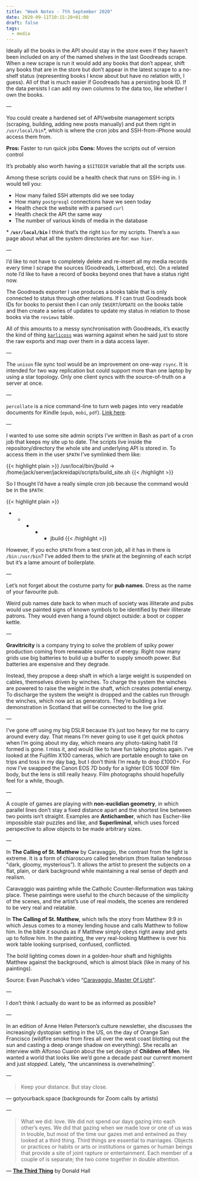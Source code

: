 ```yaml
---
title: "Week Notes - 7th September 2020"
date: 2020-09-11T10:15:28+01:00
draft: false
tags:
  - media
---
```


Ideally all the books in the API should stay in the store even if they haven’t been included on any of the named shelves in the last Goodreads scrape. When a new scrape is run it would add any books that don’t appear, shift any books that are in the store but don’t appear in the latest scrape to a no-shelf status (representing books I know about but have no relation with, I guess). All of that is much easier if Goodreads has a persisting book ID. If the data persists I can add my own columns to the data too, like whether I own the books.

—

You could create a hardened set of API/website management scripts (scraping, building, adding new posts manually) and put them right in `/usr/local/bin`\*, which is where the cron jobs and SSH-from-iPhone would access them from. 

**Pros:** Faster to run quick jobs
**Cons:** Moves the scripts out of version control

It’s probably also worth having a `$SITEDIR` variable that all the scripts use.

Among these scripts could be a health check that runs on SSH-ing in. I would tell you:
- How many failed SSH attempts did we see today
- How many `postgresql` connections have we seen today
- Health check the website with a parsed `curl`
- Health check the API the same way
- The number of various kinds of media in the database

\* **`/usr/local/bin`**
I think that’s the right `bin` for my scripts. There’s a `man` page about what all the system directories are for: `man hier`.

—

I’d like to not have to completely delete and re-insert all my media records every time I scrape the sources (Goodreads, Letterboxd, etc). On a related note I’d like to have a record of books beyond ones that have a status right now.

The Goodreads exporter I use produces a books table that is only connected to status through other relations. If I can trust Goodreads book IDs for books to persist then I can only `INSERT`/`UPDATE` on the books table and then create a series of updates to update my status in relation to those books via the `reviews` table.

All of this amounts to a messy synchronisation with Goodreads, it’s exactly the kind of thing [`karlicoss`](https://beepb00p.xyz/sad-infra.html#exports_are_hard) was warning against when he said just to store the raw exports and map over them in a data access layer.

—

The `unison` file sync tool would be an improvement on one-way `rsync`. It is intended for two way replication but could support more than one laptop by using a star topology. Only one client syncs with the source-of-truth on a server at once.

—

`percollate` is a nice command-line to turn web pages into very readable documents for Kindle (`epub`, `mobi`, `pdf`). [Link here](https://github.com/danburzo/percollate).

—

I wanted to use some site admin scripts I’ve written in Bash as part of a cron job that keeps my site up to date. The scripts live inside the repository/directory the whole site and underlying API is stored in. To access them in the user `$PATH` I’ve symlinked them like:

{{< highlight plain >}}
/usr/local/bin/jbuild
->
/home/jack/server/jackreidapi/scripts/build_site.sh
{{< /highlight >}}

So I thought I’d have a really simple cron job because the command would be in the `$PATH`:

{{< highlight plain >}}
* * * * * jbuild
{{< /highlight >}}

However, if you echo `$PATH` from a test cron job, all it has in there is `/bin:/usr/bin`? I’ve added them to the `$PATH` at the beginning of each script but it’s a lame amount of boilerplate.

—

Let’s not forget about the costume party for **pub names**. Dress as the name of your favourite pub.

Weird pub names date back to when much of society was illiterate and pubs would use painted signs of known symbols to be identified by their illiterate patrons. They would even hang a found object outside: a boot or copper kettle.

—

**Gravitricity** is a company trying to solve the problem of spiky power production coming from renewable sources of energy. Right now many grids use big batteries to build up a buffer to supply smooth power. But batteries are expensive and they degrade.

Instead, they propose a deep shaft in which a large weight is suspended on cables, themselves driven by winches. To charge the system the winches are powered to raise the weight in the shaft, which creates potential energy. To discharge the system the weight is dropped and the cables run through the winches, which now act as generators. They’re building a live demonstration in Scotland that will be connected to the live grid.

—

I’ve gone off using my big DSLR because it’s just too heavy for me to carry around every day. That means I’m never going to use it get quick photos when I’m going about my day, which means any photo-taking habit I’d formed is gone. I miss it, and would like to have fun taking photos again. I’ve looked at the Fujifilm X100 cameras, which are portable enough to take on trips and toss in my day bag, but I don’t think I’m ready to drop £1000+. For now I’ve swapped the Canon EOS 7D body for a lighter EOS 1000F film body, but the lens is still really heavy. Film photographs should hopefully feel for a while, though.

—

A couple of games are playing with **non-euclidian geometry**, in which parallel lines don’t stay a fixed distance apart and the shortest line between two points isn’t straight. Examples are **Antichamber**, which has Escher-like impossible stair puzzles and like, and **Superliminal**, which uses forced perspective to allow objects to be made arbitrary sizes.

—

In **The Calling of St. Matthew** by Caravaggio, the contrast from the light is extreme. It is a form of chiaroscuro called tenebrism (from Italian tenebroso "dark, gloomy, mysterious”). It allows the artist to present the subjects on a flat, plain, or dark background while maintaining a real sense of depth and realism.

Caravaggio was painting while the Catholic Counter-Reformation was taking place. These paintings were useful to the church because of the simplicity of the scenes, and the artist’s use of real models, the scenes are rendered to be very real and relatable.

In **The Calling of St. Matthew**, which tells the story from Matthew 9:9 in which Jesus comes to a money lending house and calls Matthew to follow him. In the bible it sounds as if Matthew simply obeys right away and gets up to follow him. In the painting,  the very real-looking Matthew is over his work table looking surprised, confused, conflicted.

The bold lighting comes down in a golden-hour shaft and highlights Matthew against the background, which is almost black (like in many of his paintings).

Source: Evan Puschak’s video “[Caravaggio, Master Of Light](https://www.youtube.com/watch?v=R1lcb_7gj5k)”.

—

I don’t think I actually do want to be as informed as possible?

—

In an edition of Anne Helen Peterson’s culture newsletter, she discusses the increasingly dystopian setting in the US, on the day of Orange San Francisco (wildfire smoke from fires all over the west coast blotting out the sun and casting a deep orange shadow on everything). She recalls an interview with Alfonso Cuarón about the set design of **Children of Men**. He wanted a world that looks like we’d gone a decade past our current moment and just _stopped_. Lately, “the uncanniness is overwhelming”.

—

> Keep your distance. But stay close.

— gotyourback.space (backgrounds for Zoom calls by artists)

— 

> What we did: love. We did not spend our days gazing into each other’s eyes. We did that gazing when we made love or one of us was in trouble, but most of the time our gazes met and entwined as they looked at  a third thing. Third things are essential to marriages. Objects or practices or habits or arts or institutions or games or human beings that provide a site of joint rapture or entertainment. Each member of a couple of is separate; the two come together in double attention.

— **[The Third Thing](https://www.poetryfoundation.org/poetrymagazine/articles/60484/the-third-thing)** by Donald Hall
